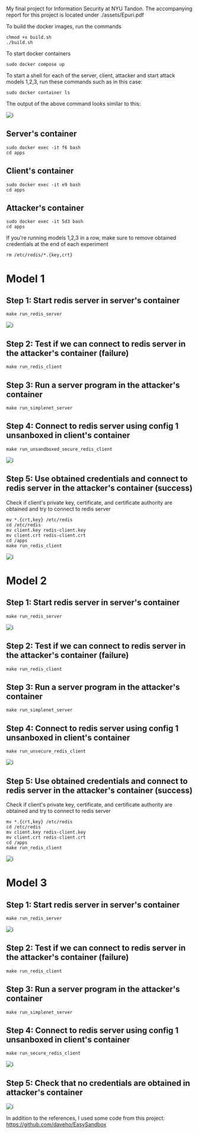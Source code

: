  My final project for Information Security at NYU Tandon. The accompanying report for this project is located under ./assets/Epuri.pdf
 
 To build the docker images, run the commands
 
 ```
 chmod +x build.sh
 ./build.sh
 ```
 To start docker containers
  ```
sudo docker compose up
 ```
 To start a shell for each of the server, client, attacker and start attack models 1,2,3, run these commands such as in this case:
 
```
sudo docker container ls
```
The output of the above command looks similar to this:

![i](assets/images/tutorial.png)

## Server's container
```
sudo docker exec -it f6 bash
cd apps
```

## Client's container
```
sudo docker exec -it e9 bash
cd apps
```

## Attacker's container
```
sudo docker exec -it 5d3 bash
cd apps
```

If you're running models 1,2,3 in a row, make sure to remove obtained credentials at the end of each experiment

```
rm /etc/redis/*.{key,crt}
```

# Model 1

## Step 1: Start redis server in server's container
```
make run_redis_server
```
![i](assets/images/model1/server.png)

## Step 2: Test if we can connect to redis server in the attacker's container (failure)

```
make run_redis_client
```
## Step 3: Run a server program in the attacker's container

```
make run_simplenet_server
```

## Step 4: Connect to redis server using config 1 unsanboxed in client's container
```
make run_unsandboxed_secure_redis_client
```
![i](assets/images/model1/client.png)

## Step 5: Use obtained credentials and connect to redis server in the attacker's container (success)

Check if client's private key, certificate, and certificate authority are obtained
and try to connect to redis server

```
mv *.{crt,key} /etc/redis
cd /etc/redis
mv client.key redis-client.key
mv client.crt redis-client.crt
cd /apps
make run_redis_client
```
![i](assets/images/model1/attacker.png)

# Model 2

## Step 1: Start redis server in server's container
```
make run_redis_server
```
![i](assets/images/model2/server.png)

## Step 2: Test if we can connect to redis server in the attacker's container (failure)

```
make run_redis_client
```
## Step 3: Run a server program in the attacker's container

```
make run_simplenet_server
```

## Step 4: Connect to redis server using config 1 unsanboxed in client's container
```
make run_unsecure_redis_client
```
![i](assets/images/model2/client.png)

## Step 5: Use obtained credentials and connect to redis server in the attacker's container (success)

Check if client's private key, certificate, and certificate authority are obtained
and try to connect to redis server

```
mv *.{crt,key} /etc/redis
cd /etc/redis
mv client.key redis-client.key
mv client.crt redis-client.crt
cd /apps
make run_redis_client
```
![i](assets/images/model2/attacker.png)

# Model 3

## Step 1: Start redis server in server's container
```
make run_redis_server
```
![i](assets/images/model3/server.png)

## Step 2: Test if we can connect to redis server in the attacker's container (failure)

```
make run_redis_client
```
## Step 3: Run a server program in the attacker's container

```
make run_simplenet_server
```
## Step 4: Connect to redis server using config 1 unsanboxed in client's container
```
make run_secure_redis_client
```
![i](assets/images/model3/client.png)

## Step 5: Check that no credentials are obtained in attacker's container

![i](assets/images/model3/attacker.png)

In addition to the references, I used some code from this project: https://github.com/daveho/EasySandbox
